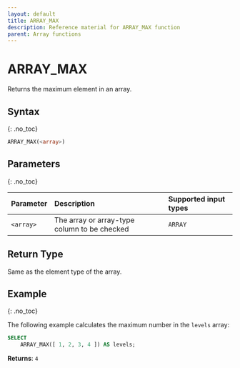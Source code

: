 ```yaml
---
layout: default
title: ARRAY_MAX
description: Reference material for ARRAY_MAX function
parent: Array functions
---
```


# ARRAY\_MAX

Returns the maximum element in an array.

## Syntax
{: .no_toc}

```sql
ARRAY_MAX(<array>)
```

## Parameters
{: .no_toc}

| Parameter | Description                         |Supported input types |
| :--------- | :----------------------------------- | :---------------------|
| `<array>`   | The array or array-type column to be checked | `ARRAY` | 

## Return Type

Same as the element type of the array.

## Example
{: .no_toc}

The following example calculates the maximum number in the `levels` array:
```sql
SELECT
	ARRAY_MAX([ 1, 2, 3, 4 ]) AS levels;
```

**Returns**: `4`
